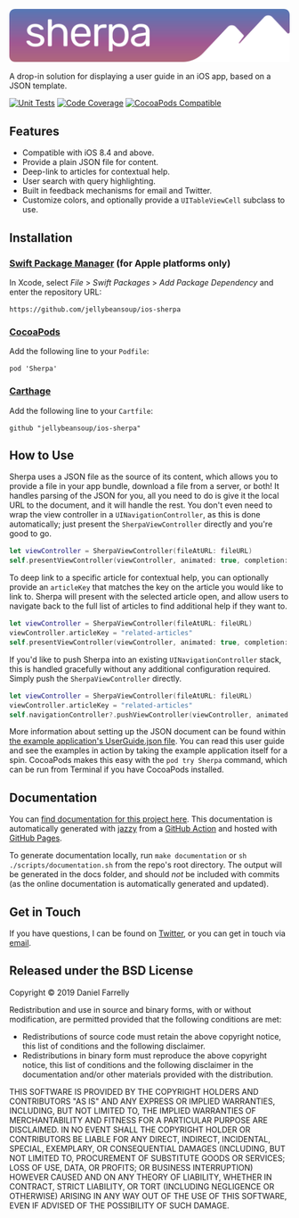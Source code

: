 ![Sherpa](https://raw.githubusercontent.com/jellybeansoup/ios-sherpa/main/example/SherpaExample/Images.xcassets/logo.dataset/logo.svg?sanitize=true)

A drop-in solution for displaying a user guide in an iOS app, based on a JSON template.

[![Unit Tests](https://github.com/jellybeansoup/ios-sherpa/actions/workflows/unit-tests.yml/badge.svg?branch=main)](https://github.com/jellybeansoup/ios-sherpa/actions/workflows/unit-tests.yml)
[![Code Coverage](https://codecov.io/gh/jellybeansoup/ios-sherpa/branch/main/graph/badge.svg)](https://codecov.io/gh/jellybeansoup/ios-sherpa)
[![CocoaPods Compatible](https://img.shields.io/cocoapods/v/Sherpa.svg)](https://cocoapods.org/pods/Sherpa)

## Features

- Compatible with iOS 8.4 and above.
- Provide a plain JSON file for content.
- Deep-link to articles for contextual help.
- User search with query highlighting.
- Built in feedback mechanisms for email and Twitter.
- Customize colors, and optionally provide a `UITableViewCell` subclass to use.

## Installation

### [Swift Package Manager](https://developer.apple.com/documentation/xcode/adding_package_dependencies_to_your_app) (for Apple platforms only)

In Xcode, select _File_ > _Swift Packages_ > _Add Package Dependency_ and enter the repository URL:

```
https://github.com/jellybeansoup/ios-sherpa
```

### [CocoaPods](http://cocoapods.org/)

Add the following line to your `Podfile`:

```
pod 'Sherpa'
```

### [Carthage](https://github.com/Carthage/Carthage)

Add the following line to your `Cartfile`:

```
github "jellybeansoup/ios-sherpa"
```

## How to Use

Sherpa uses a JSON file as the source of its content, which allows you to provide a file in your app bundle, download a file from a server, or both! It handles parsing of the JSON for you, all you need to do is give it the local URL to the document, and it will handle the rest. You don't even need to wrap the view controller in a `UINavigationController`, as this is done automatically; just present the `SherpaViewController` directly and you're good to go.

```swift
let viewController = SherpaViewController(fileAtURL: fileURL)
self.presentViewController(viewController, animated: true, completion: nil)
```

To deep link to a specific article for contextual help, you can optionally provide an `articleKey` that matches the key on the article you would like to link to. Sherpa will present with the selected article open, and allow users to navigate back to the full list of articles to find additional help if they want to.

```swift
let viewController = SherpaViewController(fileAtURL: fileURL)
viewController.articleKey = "related-articles"
self.presentViewController(viewController, animated: true, completion: nil)
```

If you'd like to push Sherpa into an existing `UINavigationController` stack, this is handled gracefully without any additional configuration required. Simply push the `SherpaViewController` directly.

```swift
let viewController = SherpaViewController(fileAtURL: fileURL)
viewController.articleKey = "related-articles"
self.navigationController?.pushViewController(viewController, animated: true)
```

More information about setting up the JSON document can be found within [the example application's UserGuide.json file](https://raw.githubusercontent.com/jellybeansoup/ios-sherpa/main/example/SherpaExample/UserGuide.json). You can read this user guide and see the examples in action by taking the example application itself for a spin. CocoaPods makes this easy with the `pod try Sherpa` command, which can be run from Terminal if you have CocoaPods installed.

## Documentation

You can [find documentation for this project here](https://jellybeansoup.github.io/ios-sherpa/). This documentation is automatically generated with [jazzy](https://github.com/realm/jazzy) from a [GitHub Action](https://jellybeansoup.github.io/ios-sherpa/blob/main/.github/workflows/documentation.yml) and hosted with [GitHub Pages](https://pages.github.com/).

To generate documentation locally, run `make documentation` or `sh ./scripts/documentation.sh` from the repo's root directory. The output will be generated in the docs folder, and should _not_ be included with commits (as the online documentation is automatically generated and updated).

## Get in Touch

If you have questions, I can be found on [Twitter](https://twitter.com/jellybeansoup), or you can get in touch via [email](https://jellystyle.com/contact).

## Released under the BSD License

Copyright © 2019 Daniel Farrelly

Redistribution and use in source and binary forms, with or without modification,
are permitted provided that the following conditions are met:

*	Redistributions of source code must retain the above copyright notice, this list
	of conditions and the following disclaimer.
*	Redistributions in binary form must reproduce the above copyright notice, this
	list of conditions and the following disclaimer in the documentation and/or
	other materials provided with the distribution.

THIS SOFTWARE IS PROVIDED BY THE COPYRIGHT HOLDERS AND CONTRIBUTORS "AS IS" AND 
ANY EXPRESS OR IMPLIED WARRANTIES, INCLUDING, BUT NOT LIMITED TO, THE IMPLIED
WARRANTIES OF MERCHANTABILITY AND FITNESS FOR A PARTICULAR PURPOSE ARE DISCLAIMED.
IN NO EVENT SHALL THE COPYRIGHT HOLDER OR CONTRIBUTORS BE LIABLE FOR ANY DIRECT,
INDIRECT, INCIDENTAL, SPECIAL, EXEMPLARY, OR CONSEQUENTIAL DAMAGES (INCLUDING,
BUT NOT LIMITED TO, PROCUREMENT OF SUBSTITUTE GOODS OR SERVICES; LOSS OF USE,
DATA, OR PROFITS; OR BUSINESS INTERRUPTION) HOWEVER CAUSED AND ON ANY THEORY OF
LIABILITY, WHETHER IN CONTRACT, STRICT LIABILITY, OR TORT (INCLUDING NEGLIGENCE
OR OTHERWISE) ARISING IN ANY WAY OUT OF THE USE OF THIS SOFTWARE, EVEN IF
ADVISED OF THE POSSIBILITY OF SUCH DAMAGE.
